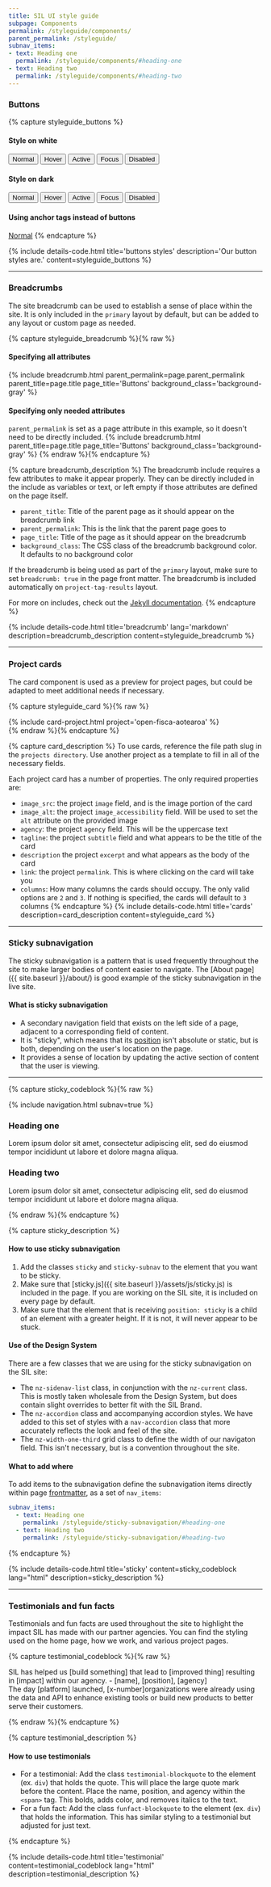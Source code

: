 ```yaml
---
title: SIL UI style guide
subpage: Components
permalink: /styleguide/components/
parent_permalink: /styleguide/
subnav_items:
- text: Heading one
  permalink: /styleguide/components/#heading-one
- text: Heading two
  permalink: /styleguide/components/#heading-two
---
```


### Buttons

{% capture styleguide_buttons %}

#### Style on white

<section class="nz-grid">
  <button class="nz-button">Normal</button>
  <button class="nz-button-hover">Hover</button>
  <button class="nz-button-active">Active</button>
  <button class="nz-button-focus">Focus</button>
  <button class="nz-button-disabled">Disabled</button>
</section>

#### Style on dark

<section class="background-dark nz-grid">
  <button class="nz-button nz-button-secondary">Normal</button>
  <button class="nz-button-hover nz-button-secondary">Hover</button>
  <button class="nz-button-active nz-button-secondary">Active</button>
  <button class="nz-button-focus nz-button-secondary">Focus</button>
  <button class="nz-button-disabled nz-button-secondary">Disabled</button>
</section>

#### Using anchor tags instead of buttons

<a class="nz-button nz-button-secondary" href="{{ dead_end_link }}">Normal</a>
{% endcapture %}

{% include details-code.html
   title='buttons styles'
   description='Our button styles are.'
   content=styleguide_buttons
%}

---

### Breadcrumbs

The site breadcrumb can be used to establish a sense of place within the site. It is only included in the `primary` layout by default, but can be added to any layout or custom page as needed.

{% capture styleguide_breadcrumb %}{% raw %}

#### Specifying all attributes

{% include breadcrumb.html
  parent_permalink=page.parent_permalink
  parent_title=page.title
  page_title='Buttons'
  background_class='background-gray'
%}

#### Specifying only needed attributes

`parent_permalink` is set as a page attribute in this example, so it doesn't need to be directly included.
{% include breadcrumb.html
  parent_title=page.title
  page_title='Buttons'
  background_class='background-gray'
%}
{% endraw %}{% endcapture %}

{% capture breadcrumb_description %}
The breadcrumb include requires a few attributes to make it appear properly. They can be directly included in the include as variables or text, or left empty if those attributes are defined on the page itself.

* `parent_title`: Title of the parent page as it should appear on the breadcrumb link
* `parent_permalink`: This is the link that the parent page goes to
* `page_title`: Title of the page as it should appear on the breadcrumb
* `background_class`: The CSS class of the breadcrumb background color. It defaults to no background color

If the breadcrumb is being used as part of the `primary` layout, make sure to set `breadcrumb: true` in the page front matter.
The breadcrumb is included automatically on `project-tag-results` layout.

For more on includes, check out the [Jekyll documentation](https://jekyllrb.com/docs/includes/).
{% endcapture %}

{% include details-code.html
   title='breadcrumb'
   lang='markdown'
   description=breadcrumb_description
   content=styleguide_breadcrumb
%}

---

### Project cards

The card component is used as a preview for project pages, but could be adapted to meet additional needs if necessary.

{% capture styleguide_card %}{% raw %}
<div class="nz-grid-full">
  <section class="nz-flex nz-flex-wrap">
    {% include card-project.html project='open-fisca-aotearoa' %}
  </section>
</div>
{% endraw %}{% endcapture %}

{% capture card_description %}
To use cards, reference the file path slug in the `projects directory`. Use another project as a template to fill in all of the necessary fields.

Each project card has a number of properties. The only required properties are:

* `image_src`: the project `image` field, and is the image portion of the card
* `image_alt`: the project `image_accessibility` field. Will be used to set the `alt` attribute on the provided image
* `agency`: the project `agency` field. This will be the uppercase text
* `tagline`: the project `subtitle` field and what appears to be the title of the card
* `description` the project `excerpt` and what appears as the body of the card
* `link`: the project `permalink`. This is where clicking on the card will take you
* `columns`: How many columns the cards should occupy. The only valid options are `2` and `3`. If nothing is specified, the cards will default to `3` columns
{% endcapture %}
{% include details-code.html
   title='cards'
   description=card_description
   content=styleguide_card
%}

---

### Sticky subnavigation

The sticky subnavigation is a pattern that is used frequently throughout the site to make larger bodies of content easier to navigate. The [About page]({{ site.baseurl }}/about/) is good example of the sticky subnavigation in the live site.

#### What is sticky subnavigation

* A secondary navigation field that exists on the left side of a page, adjacent to a corresponding field of content.
* It is "sticky", which means that its [position](https://developer.mozilla.org/en-US/docs/Web/CSS/position) isn't absolute or static, but is both, depending on the user's location on the page.
* It provides a sense of location by updating the active section of content that the user is viewing.

---

{% capture sticky_codeblock %}{% raw %}
<div class="nz-grid-full">
  <aside class="nz-width-one-third sticky sticky-subnav sticky-subnav-styleguide">
    {% include navigation.html subnav=true %}
  </aside>
  <section class="nz-width-two-thirds">
    <h3 id="heading-one">Heading one</h3>
    <p>Lorem ipsum dolor sit amet, consectetur adipiscing elit, sed do eiusmod tempor incididunt ut labore et dolore magna aliqua.</p>
    <h3 id="heading-two">Heading two</h3>
    <p>Lorem ipsum dolor sit amet, consectetur adipiscing elit, sed do eiusmod tempor incididunt ut labore et dolore magna aliqua.</p>
  </section>
</div>
{% endraw %}{% endcapture %}

{% capture sticky_description %}

#### How to use sticky subnavigation

1. Add the classes `sticky` and `sticky-subnav` to the element that you want to be sticky.
1. Make sure that [sticky.js]({{ site.baseurl }}/assets/js/sticky.js) is included in the page. If you are working on the SIL site, it is included on every page by default.
1. Make sure that the element that is receiving `position: sticky` is a child of an element with a greater height. If it is not, it will never appear to be stuck.

#### Use of the Design System

There are a few classes that we are using for the sticky subnavigation on the SIL site:

* The `nz-sidenav-list` class, in conjunction with the `nz-current` class. This is mostly taken wholesale from the Design System, but does contain slight overrides to better fit with the SIL Brand.
* The `nz-accordion` class and accompanying accordion styles. We have added to this set of styles with a `nav-accordion` class that more accurately reflects the look and feel of the site.
* The `nz-width-one-third` grid class to define the width of our navigaton field. This isn't necessary, but is a convention throughout the site.

#### What to add where

To add items to the subnavigation define the subnavigation items directly within page [frontmatter](https://jekyllrb.com/docs/frontmatter/), as a set of `nav_items`:

  ```yml
  subnav_items:
    - text: Heading one
      permalink: /styleguide/sticky-subnavigation/#heading-one
    - text: Heading two
      permalink: /styleguide/sticky-subnavigation/#heading-two
  ```

{% endcapture %}

{% include details-code.html
   title='sticky'
   content=sticky_codeblock
   lang="html"
   description=sticky_description
%}

---

### Testimonials and fun facts

Testimonials and fun facts are used throughout the site to highlight the impact SIL has made with our partner agencies. You can find the styling used on the home page, how we work, and various project pages.

{% capture testimonial_codeblock %}{% raw %}

<div class="testimonial-blockquote">
  SIL has helped us [build something] that lead to [improved thing] resulting in [impact] within our agency.
    <span>- [name], [position], [agency]</span>
</div>

<div class="funfact-blockquote">
  The day [platform] launched, [x-number]organizations were already using the data and API to enhance existing tools or build new products to better serve their customers.
</div>

{% endraw %}{% endcapture %}

{% capture testimonial_description %}

#### How to use testimonials

* For a testimonial: Add the class `testimonial-blockquote` to the element (ex. `div`) that holds the quote. This will place the large quote mark before the content. Place the name, position, and agency within the `<span>` tag. This bolds, adds color, and removes italics to the text.
* For a fun fact: Add the class `funfact-blockquote` to the element (ex. `div`) that holds the information. This has similar styling to a testimonial but adjusted for just text.

{% endcapture %}

{% include details-code.html
   title='testimonial'
   content=testimonial_codeblock
   lang="html"
   description=testimonial_description
%}
